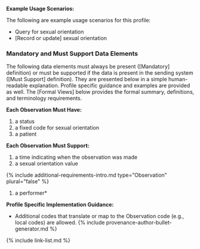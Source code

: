 
**Example Usage Scenarios:**

The following are example usage scenarios for this profile:

- Query for sexual orientation
- [Record or update] sexual orientation

### Mandatory and Must Support Data Elements

The following data elements must always be present ([Mandatory] definition) or must be supported if the data is present in the sending system ([Must Support] definition). They are presented below in a simple human-readable explanation. Profile specific guidance and examples are provided as well. The [Formal Views] below provides the formal summary, definitions, and terminology requirements.  

**Each Observation Must Have:**

1. a status
1. a fixed code for sexual orientation
1. a patient


**Each Observation Must Support:**

1. a time indicating when the observation was made
2. a sexual orientation value



{% include additional-requirements-intro.md type="Observation" plural="false" %}

1. a performer*


**Profile Specific Implementation Guidance:**

* Additional codes that translate or map to the Observation code (e.g., local codes) are allowed.
{% include provenance-author-bullet-generator.md %}

{% include link-list.md %}

